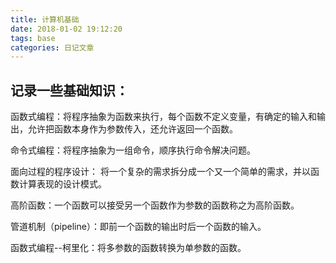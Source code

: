 ```yaml
---
title: 计算机基础
date: 2018-01-02 19:12:20
tags: base
categories: 日记文章
---
```

## 记录一些基础知识：

函数式编程：将程序抽象为函数来执行，每个函数不定义变量，有确定的输入和输出，允许把函数本身作为参数传入，还允许返回一个函数。
<!-- more -->
命令式编程：将程序抽象为一组命令，顺序执行命令解决问题。

面向过程的程序设计： 将一个复杂的需求拆分成一个又一个简单的需求，并以函数计算表现的设计模式。

高阶函数：一个函数可以接受另一个函数作为参数的函数称之为高阶函数。

管道机制（pipeline）：即前一个函数的输出时后一个函数的输入。

函数式编程--柯里化：将多参数的函数转换为单参数的函数。
